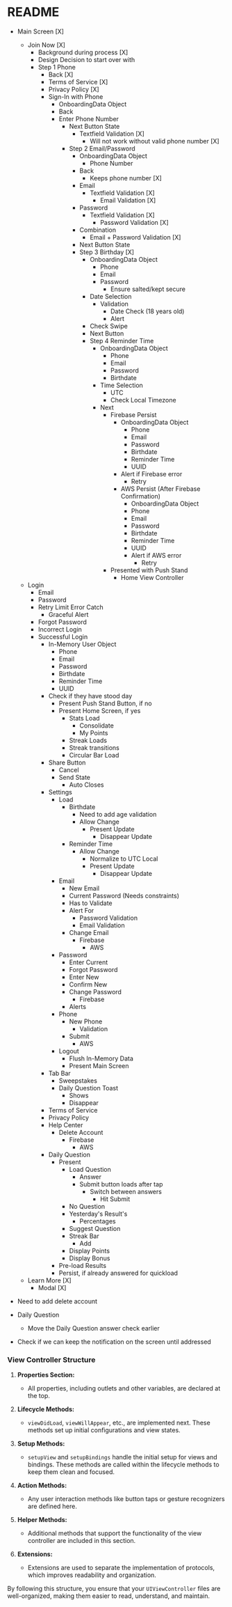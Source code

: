 #  README

- Main Screen [X]
    - Join Now [X]
        - Background during process [X]
        - Design Decision to start over with 
        - Step 1 Phone
            - Back [X]
            - Terms of Service [X]
            - Privacy Policy [X]
            - Sign-In with Phone
                - OnboardingData Object
                - Back
                - Enter Phone Number
                    - Next Button State
                        - Textfield Validation [X]
                            - Will not work without valid phone number [X]
                    - Step 2 Email/Password 
                        - OnboardingData Object
                            - Phone Number
                        - Back
                            - Keeps phone number [X]
                        - Email
                            - Textfield Validation [X]
                                - Email Validation [X]
                        - Password
                            - Textfield Validation [X]
                                - Password Validation [X]
                        - Combination
                            - Email + Password Validation [X]
                        - Next Button State
                        - Step 3 Birthday [X]
                            - OnboardingData Object
                                - Phone
                                - Email
                                - Password 
                                    - Ensure salted/kept secure
                            - Date Selection
                                - Validation
                                    - Date Check (18 years old)
                                    - Alert
                            - Check Swipe
                            - Next Button
                            - Step 4 Reminder Time
                                - OnboardingData Object
                                    - Phone
                                    - Email
                                    - Password 
                                    - Birthdate
                                - Time Selection
                                    - UTC
                                    - Check Local Timezone
                                - Next
                                    - Firebase Persist
                                        - OnboardingData Object
                                            - Phone
                                            - Email
                                            - Password 
                                            - Birthdate
                                            - Reminder Time
                                            - UUID
                                        - Alert if Firebase error
                                            - Retry
                                        - AWS Persist (After Firebase Confirmation)
                                            - OnboardingData Object
                                            - Phone
                                            - Email
                                            - Password 
                                            - Birthdate
                                            - Reminder Time
                                            - UUID
                                            - Alert if AWS error
                                                - Retry
                                    - Presented with Push Stand
                                        - Home View Controller
    - Login
        - Email
        - Password
        - Retry Limit Error Catch
            - Graceful Alert
        - Forgot Password
        - Incorrect Login
        - Successful Login
            - In-Memory User Object
                - Phone
                - Email
                - Password 
                - Birthdate
                - Reminder Time
                - UUID
            - Check if they have stood day
                - Present Push Stand Button, if no
                - Present Home Screen, if yes
                    - Stats Load
                        - Consolidate
                        - My Points
                    - Streak Loads
                    - Streak transitions
                    - Circular Bar Load
            - Share Button
                - Cancel
                - Send State
                    - Auto Closes
            - Settings
                - Load
                    - Birthdate
                        - Need to add age validation
                        - Allow Change
                            - Present Update
                                - Disappear Update
                    - Reminder Time
                        - Allow Change
                            - Normalize to UTC Local
                            - Present Update
                                - Disappear Update
                - Email
                    - New Email
                    - Current Password (Needs constraints)
                    - Has to Validate
                    - Alert For
                        - Password Validation
                        - Email Validation
                    - Change Email
                        - Firebase
                            - AWS
                - Password
                    - Enter Current
                    - Forgot Password
                    - Enter New
                    - Confirm New
                    - Change Password
                        - Firebase
                    - Alerts
                - Phone
                    - New Phone
                        - Validation
                    - Submit
                        - AWS
                - Logout
                    - Flush In-Memory Data
                    - Present Main Screen
            - Tab Bar
                - Sweepstakes
                - Daily Question Toast
                    - Shows
                    - Disappear
            - Terms of Service
            - Privacy Policy
            - Help Center
                - Delete Account
                    - Firebase
                        - AWS
            - Daily Question
                - Present
                    - Load Question
                        - Answer
                        - Submit button loads after tap
                            - Switch between answers
                                - Hit Submit
                    - No Question
                    - Yesterday's Result's
                        - Percentages
                    - Suggest Question
                    - Streak Bar
                        - Add
                    - Display Points
                    - Display Bonus
                - Pre-load Results
                - Persist, if already answered for quickload
    - Learn More [X]
        - Modal [X]
        
        
- Need to add delete account
- Daily Question
    - Move the Daily Question answer check earlier
- Check if we can keep the notification on the screen until addressed

### View Controller Structure

1. **Properties Section:** 
   - All properties, including outlets and other variables, are declared at the top.

2. **Lifecycle Methods:**
   - `viewDidLoad`, `viewWillAppear`, etc., are implemented next. These methods set up initial configurations and view states.

3. **Setup Methods:**
   - `setupView` and `setupBindings` handle the initial setup for views and bindings. These methods are called within the lifecycle methods to keep them clean and focused.

4. **Action Methods:**
   - Any user interaction methods like button taps or gesture recognizers are defined here.

5. **Helper Methods:**
   - Additional methods that support the functionality of the view controller are included in this section.

6. **Extensions:**
   - Extensions are used to separate the implementation of protocols, which improves readability and organization.

By following this structure, you ensure that your `UIViewController` files are well-organized, making them easier to read, understand, and maintain.
